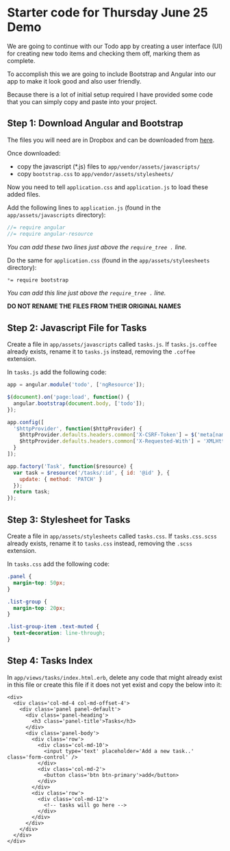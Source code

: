# Starter code for Thursday June 25 Demo

We are going to continue with our Todo app by creating a user interface (UI) for creating new todo items and checking them off, marking them as complete.

To accomplish this we are going to include Bootstrap and Angular into our app to make it look good and also user friendly.

Because there is a lot of initial setup required I have provided some code that you can simply copy and paste into your project.

## Step 1: Download Angular and Bootstrap

The files you will need are in Dropbox and can be downloaded from [here](https://www.dropbox.com/sh/dfa7pnsg6twuo71/AAAJkRBmYgdBOxO8yHZafXfia).

Once downloaded:
* copy the javascript (*.js) files to `app/vendor/assets/javascripts/`
* copy `bootstrap.css` to `app/vendor/assets/stylesheets/`

Now you need to tell `application.css` and `application.js` to load these added files.

Add the following lines to `application.js` (found in the `app/assets/javascripts` directory):

```javascript
//= require angular
//= require angular-resource
```
_You can add these two lines just above the `require_tree .` line._

Do the same for `application.css` (found in the `app/assets/styleesheets` directory):

```css
*= require bootstrap
```
_You can add this line just above the `require_tree .` line._

**DO NOT RENAME THE FILES FROM THEIR ORIGINAL NAMES**

## Step 2: Javascript File for Tasks

Create a file in `app/assets/javascripts` called `tasks.js`. If `tasks.js.coffee` already exists, rename it to `tasks.js` instead, removing the `.coffee` extension.

In `tasks.js` add the following code:

```javascript
app = angular.module('todo', ['ngResource']);

$(document).on('page:load', function() {
  angular.bootstrap(document.body, ['todo']);
});

app.config([
  '$httpProvider', function($httpProvider) {
    $httpProvider.defaults.headers.common['X-CSRF-Token'] = $('meta[name=csrf-token]').attr('content');
    $httpProvider.defaults.headers.common['X-Requested-With'] = 'XMLHttpRequest';
  }
]);

app.factory('Task', function($resource) {
  var task = $resource('/tasks/:id', { id: '@id' }, {
    update: { method: 'PATCH' }
  });
  return task;
});
```

## Step 3: Stylesheet for Tasks

Create a file in `app/assets/stylesheets` called `tasks.css`. If `tasks.css.scss` already exists, rename it to `tasks.css` instead, removing the `.scss` extension.

In `tasks.css` add the following code:

```css
.panel {
  margin-top: 50px;
}

.list-group {
  margin-top: 20px;
}

.list-group-item .text-muted {
  text-decoration: line-through;
}
```

## Step 4: Tasks Index

In `app/views/tasks/index.html.erb`, delete any code that might already exist in this file or create this file if it does not yet exist and copy the below into it:

```
<div>
  <div class='col-md-4 col-md-offset-4'>
    <div class='panel panel-default'>
      <div class='panel-heading'>
        <h3 class='panel-title'>Tasks</h3>
      </div>
      <div class='panel-body'>
        <div class='row'>
          <div class='col-md-10'>
            <input type='text' placeholder='Add a new task..' class='form-control' />
          </div>
          <div class='col-md-2'>
            <button class='btn btn-primary'>add</button>
          </div>
        </div>
        <div class='row'>
          <div class='col-md-12'>
            <!-- tasks will go here -->
          </div>
        </div>
      </div>
    </div>
  </div>
</div>
```

